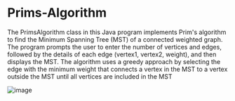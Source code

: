 # Prims-Algorithm
The PrimsAlgorithm class in this Java program implements Prim's algorithm to find the Minimum Spanning Tree (MST) of a connected weighted graph.
The program prompts the user to enter the number of vertices and edges, followed by the details of each edge (vertex1, vertex2, weight), and then displays the MST.
The algorithm uses a greedy approach by selecting the edge with the minimum weight that connects a vertex in the MST to a vertex outside the MST until all vertices are included in the MST

![image](https://github.com/Faizanamd/Prims-Algorithm/assets/90163909/3f7f1d4a-1690-4b1a-b7e8-32713623e753)
